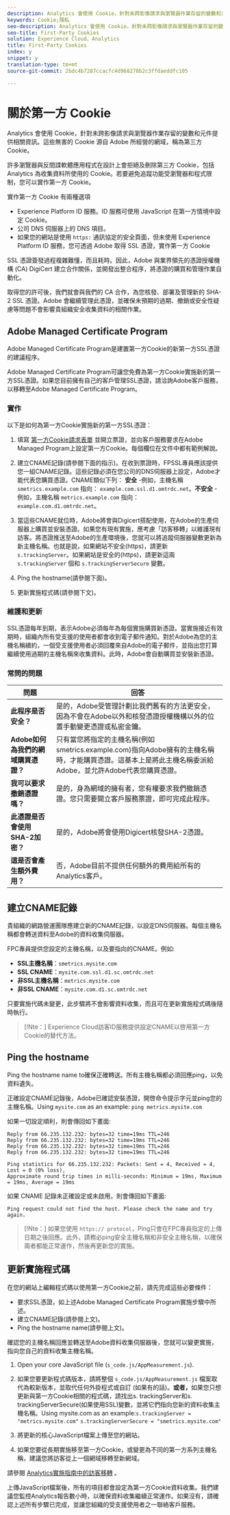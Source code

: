 ```yaml
---
description: Analytics 會使用 Cookie，針對未跨影像請求與瀏覽器作業存留的變數和元件提供相關資訊。
keywords: Cookie;隱私
seo-description: Analytics 會使用 Cookie，針對未跨影像請求與瀏覽器作業存留的變數和元件提供相關資訊。
seo-title: First-Party Cookies
solution: Experience Cloud、Analytics
title: First-Party Cookies
index: y
snippet: y
translation-type: tm+mt
source-git-commit: 2bdc4b7287ccacfc4d968278b2c3ffdaeddfc105

---
```



# 關於第一方 Cookie

Analytics 會使用 Cookie，針對未跨影像請求與瀏覽器作業存留的變數和元件提供相關資訊。這些無害的 Cookie 源自 Adobe 所經營的網域，稱為第三方 Cookie。

許多瀏覽器與反間諜軟體應用程式在設計上會拒絕及刪除第三方 Cookie，包括 Analytics 為收集資料所使用的 Cookie。若要避免追蹤功能受瀏覽器和程式限制，您可以實作第一方 Cookie。

實作第一方 Cookie 有兩種選項

* Experience Platform ID 服務。ID 服務可使用 JavaScript 在第一方情境中設定 Cookie。
* 公司 DNS 伺服器上的 DNS 項目。
* 如果您的網站是使用 `https:` 通訊協定的安全頁面，但未使用 Experience Platform ID 服務，您可透過 Adobe 取得 SSL 憑證，實作第一方 Cookie

SSL 憑證簽發過程複雜難懂，而且耗時。因此，Adobe 與業界領先的憑證授權機構 (CA) DigiCert 建立合作關係，並開發出整合程序，將憑證的購買和管理作業自動化。

取得您的許可後，我們就會與我們的 CA 合作，為您核發、部署及管理新的 SHA-2 SSL 憑證。Adobe 會繼續管理此憑證，並確保未預期的過期、撤銷或安全性疑慮等問題不會影響貴組織安全收集資料的相關作業。

## Adobe Managed Certificate Program

Adobe Managed Certificate Program是建置第一方Cookie的新第一方SSL憑證的建議程序。

Adobe Managed Certificate Program可讓您免費為第一方Cookie實施新的第一方SSL憑證。如果您目前擁有自己的客戶管理SSL憑證，請洽詢Adobe客戶服務，以移轉至Adobe Managed Certificate Program。

### 實作

以下是如何為第一方Cookie實施新的第一方SSL憑證：

1. 填寫 [第一方Cookie請求表單](/help/interface/cookies/assets/FPC_Request_Form.xlsx) 並開立票證，並向客戶服務要求在Adobe Managed Program上設定第一方Cookie。每個欄位在文件中都有範例解說。

1. 建立CNAME記錄(請參閱下面的指示)。在收到票證時，FPSSL專員應該提供您一組CNAME記錄。這些記錄必須在您公司的DNS伺服器上設定，Adobe才能代表您購買憑證。CNAME類似下列： **安全** -例如，主機名稱 `smetrics.example.com` 指向： `example.com.ssl.d1.omtrdc.net`。**不安全** -例如，主機名稱 `metrics.example.com` 指向： `example.com.d1.omtrdc.net`。

1. 當這些CNAME就位時，Adobe將會與Digicert搭配使用，在Adobe的生產伺服器上購買並安裝憑證。如果您有現有實施，應考慮「訪客移轉」以維護現有訪客。將憑證推送至Adobe的生產環境後，您就可以將追蹤伺服器變數更新為新主機名稱。也就是說，如果網站不安全(https)，請更新 `s.trackingServer`。如果網站是安全的(https)，請更新這兩 `s.trackingServer` 個和 `s.trackingServerSecure` 變數。

1. Ping the hostname(請參閱下面)。

1. 更新實施程式碼(請參閱下文)。

### 維護和更新

SSL憑證每年到期，表示Adobe必須每年為每個實施購買新憑證。當實施接近有效期時，組織內所有受支援的使用者都會收到電子郵件通知。對於Adobe為您的主機名稱續約，一個受支援使用者必須回覆來自Adobe的電子郵件，並指出您打算繼續使用過期的主機名稱來收集資料。此時，Adobe會自動購買並安裝新憑證。

### 常問的問題

| 問題 | 回答 |
|---|---|
| **此程序是否安全？** | 是的，Adobe受管理計劃比我們舊有的方法更安全，因為不會在Adobe以外和核發憑證授權機構以外的位置手動變更憑證或私密金鑰。 |
| **Adobe如何為我們的網域購買憑證？** | 只有當您將指定的主機名稱(例如smetrics.example.com)指向Adobe擁有的主機名稱時，才能購買憑證。這基本上是將此主機名稱委派給Adobe，並允許Adobe代表您購買憑證。 |
| **我可以要求撤銷憑證嗎？** | 是的，身為網域的擁有者，您有權要求我們撤銷憑證。您只需要開立客戶服務票證，即可完成此程序。 |
| **此憑證是否會使用SHA-2加密？** | 是的，Adobe將會使用Digicert核發SHA-2憑證。 |
| **這是否會產生額外費用？** | 否，Adobe目前不提供任何額外的費用給所有的Analytics客戶。 |

## 建立CNAME記錄

貴組織的網路營運團隊應建立新的CNAME記錄，以設定DNS伺服器。每個主機名稱都會轉送資料至Adobe的資料收集伺服器。

FPC專員提供您設定的主機名稱，以及要指向的CNAME。例如:

* **SSL主機名稱**：`smetrics.mysite.com`
* **SSL CNAME**：`mysite.com.ssl.d1.sc.omtrdc.net`
* **非SSL主機名稱**：`metrics.mysite.com`
* **非SSL CNAME**：`mysite.com.d1.sc.omtrdc.net`

只要實施代碼未變更，此步驟將不會影響資料收集，而且可在更新實施程式碼後隨時執行。

>[!Nte：] Experience Cloud訪客ID服務提供設定CNAME以啓用第一方Cookie的替代方法。

## Ping the hostname

Ping the hostname name to確保正確轉送。所有主機名稱都必須回應ping，以免資料遺失。

正確設定CNAME記錄後，Adobe已確認安裝憑證，開啓命令提示字元並ping您的主機名稱。Using `mysite.com` as an example: `ping metrics.mysite.com`

如果一切設定順利，則會傳回如下畫面:

```Pinging mysite.com.112.2o7.net [66.235.132.232] with 32 bytes of data:
Reply from 66.235.132.232: bytes=32 time=19ms TTL=246
Reply from 66.235.132.232: bytes=32 time=19ms TTL=246
Reply from 66.235.132.232: bytes=32 time=19ms TTL=246
Reply from 66.235.132.232: bytes=32 time=19ms TTL=246

Ping statistics for 66.235.132.232: Packets: Sent = 4, Received = 4, Lost = 0 (0% loss),
Approximate round trip times in milli-seconds: Minimum = 19ms, Maximum = 19ms, Average = 19ms
```

如果 CNAME 記錄未正確設定或未啟用，則會傳回如下畫面:

`Ping request could not find the host. Please check the name and try again.`

>[!Nte：] 如果您使用 `https:// protocol`，Ping只會在FPC專員指定的上傳日期之後回應。此外，請務必ping安全主機名稱和非安全主機名稱，以確保兩者都能正常運作，然後再更新您的實施。

## 更新實施程式碼

在您的網站上編輯程式碼以使用第一方Cookie之前，請先完成這些必要條件：

* 要求SSL憑證，如上述Adobe Managed Certificate Program實施步驟中所述。
* 建立CNAME記錄(請參閱上文)。
* Ping the hostname name(請參閱上文)。

確認您的主機名稱回應並轉送至Adobe資料收集伺服器後，您就可以變更實施，指向您自己的資料收集主機名稱。

1. Open your core JavaScript file (`s_code.js/AppMeasurement.js`).
1. 如果您要更新程式碼版本，請將整個 `s_code.js/AppMeasurement.js` 檔案取代為較新版本，並取代任何外掛程式或自訂 (如果有的話)。**或者，**&#x200B;如果您只想更新與第一方Cookie相關的程式碼，請找出s. trackingServer和s. trackingServerSecure(如果使用SSL)變數，並將它們指向您新的資料收集主機名稱。Using mysite.com as an example:`s.trackingServer = "metrics.mysite.com"` `s.trackingServerSecure = "smetrics.mysite.com"`

1. 將更新的核心JavaScript檔案上傳至您的網站。

1. 如果您要從長期實施移至第一方Cookie，或變更為不同的第一方系列主機名稱，建議您將訪客從上一個網域移轉至新網域。

請參閱 [Analytics實施指南中的訪客移轉](https://docs.adobe.com/help/en/analytics/implementation/javascript-implementation/visitor-migration.html) 。

上傳JavaScript檔案後，所有的項目都會設定為第一方Cookie資料收集。我們建議您監控Analytics報告數小時，以確保資料收集繼續正常運作。如果沒有，請確認上述所有步驟已完成，並讓您組織的受支援使用者之一聯絡客戶服務。
